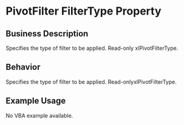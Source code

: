 # PivotFilter FilterType Property

## Business Description
Specifies the type of filter to be applied. Read-only xlPivotFilterType.

## Behavior
Specifies the type of filter to be applied. Read-onlyxlPivotFilterType.

## Example Usage
No VBA example available.